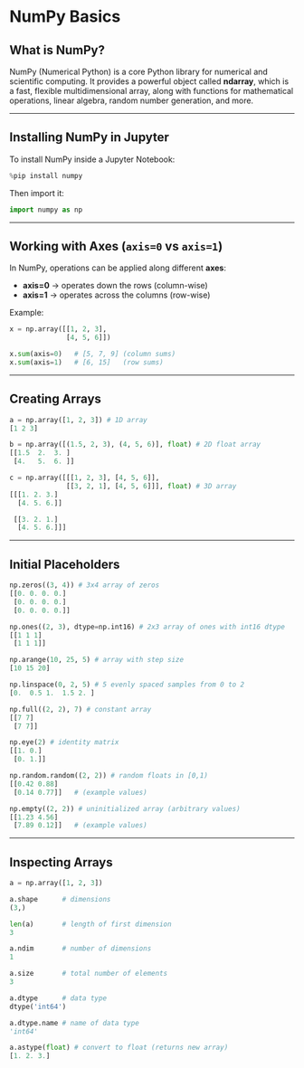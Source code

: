 # NumPy Basics

## What is NumPy?

NumPy (Numerical Python) is a core Python library for numerical and scientific computing.
It provides a powerful object called **ndarray**, which is a fast, flexible multidimensional array, along with functions for mathematical operations, linear algebra, random number generation, and more.

---

## Installing NumPy in Jupyter

To install NumPy inside a Jupyter Notebook:

```python
%pip install numpy
```

Then import it:

```python
import numpy as np
```

---

## Working with Axes (`axis=0` vs `axis=1`)

In NumPy, operations can be applied along different **axes**:

* **axis=0** → operates down the rows (column-wise)
* **axis=1** → operates across the columns (row-wise)

Example:

```python
x = np.array([[1, 2, 3],
              [4, 5, 6]])

x.sum(axis=0)   # [5, 7, 9] (column sums)
x.sum(axis=1)   # [6, 15]   (row sums)
```

---

## Creating Arrays

```python
a = np.array([1, 2, 3]) # 1D array
[1 2 3]

b = np.array([(1.5, 2, 3), (4, 5, 6)], float) # 2D float array
[[1.5  2.  3. ]
 [4.   5.  6. ]]

c = np.array([[[1, 2, 3], [4, 5, 6]],
              [[3, 2, 1], [4, 5, 6]]], float) # 3D array
[[[1. 2. 3.]
  [4. 5. 6.]]

 [[3. 2. 1.]
  [4. 5. 6.]]]
```

---

## Initial Placeholders

```python
np.zeros((3, 4)) # 3x4 array of zeros
[[0. 0. 0. 0.]
 [0. 0. 0. 0.]
 [0. 0. 0. 0.]]

np.ones((2, 3), dtype=np.int16) # 2x3 array of ones with int16 dtype
[[1 1 1]
 [1 1 1]]

np.arange(10, 25, 5) # array with step size
[10 15 20]

np.linspace(0, 2, 5) # 5 evenly spaced samples from 0 to 2
[0.  0.5 1.  1.5 2. ]

np.full((2, 2), 7) # constant array
[[7 7]
 [7 7]]

np.eye(2) # identity matrix
[[1. 0.]
 [0. 1.]]

np.random.random((2, 2)) # random floats in [0,1)
[[0.42 0.88]
 [0.14 0.77]]   # (example values)

np.empty((2, 2)) # uninitialized array (arbitrary values)
[[1.23 4.56]
 [7.89 0.12]]   # (example values)
```

---

## Inspecting Arrays

```python
a = np.array([1, 2, 3])

a.shape      # dimensions
(3,)

len(a)       # length of first dimension
3

a.ndim       # number of dimensions
1

a.size       # total number of elements
3

a.dtype      # data type
dtype('int64')

a.dtype.name # name of data type
'int64'

a.astype(float) # convert to float (returns new array)
[1. 2. 3.]
```
